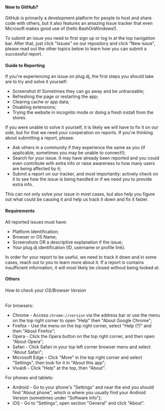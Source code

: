 <a id="new-github-user"></a>
#### New to GitHub?
GitHub is primarily a development platform for people to host and share code with others, but it also features an amazing Issue tracker that even Microsoft makes good use of (hello BashOnWindows!).

To submit an issue you need to first sign up or log in at the top navigation bar. After that, just click "Issues" on our repository and click "New issue", please read out the other topics below to learn how you can submit a successful report.

<a id="reporting"></a>
#### Guide to Reporting
If you're experiencing an issue on plug.dj, the first steps you should take are to try and solve it yourself:

* Screenshot it! Sometimes they can go away and be untraceable;
* Refreshing the page or restarting the app;
* Clearing cache or app data;
* Disabling extensions;
* Trying the website in incognito mode or doing a fresh install from the stores.

If you were unable to solve it yourself, it is likely we will have to fix it on our side, but for that we need your cooperation on reports. If you're thinking about submitting a report, please:

* Ask others in a community if they experience the same as you (if applicable, sometimes you may be unable to connect!);
* Search for your issue. It may have already been reported and you could even contribute with extra info or raise awareness to how many users are being affected by it;
* Submit a report on our tracker, and most importantly: actively check on it to see how the issue is being handled or if we need you to provide extra info.

This can not only solve your issue in most cases, but also help you figure out what could be causing it and help us track it down and fix it faster.

<a id="requirements"></a>
#### Requirements
All reported issues must have:

* Platform Identification;
* Browser or OS Name;
* Screenshots OR a descriptive explanation if the issue;
* Your plug.dj identification (ID, username or profile link).

In order for your report to be useful, we need to track it down and in some cases, reach out to you to learn more about it. If a report is contains insufficient information, it will most likely be closed without being looked at.

#### Others

<a id="versions"></a>
###### How to check your OS/Browser Version

For browsers:

* Chrome - Access `chrome://version` via the address bar or use the menu on the top right corner to open "Help" then "About Google Chrome";
* Firefox - Use the menu on the top right corner, select "Help (?)" and then "About Firefox";
* Opera - Click the Opera button on the top right corner, and then open "About Opera";
* Safari - Click Safari in your top left corner browser menu and select "About Safari";
* Microsoft Edge - Click "More" in the top right corner and select "Settings", then look for it in "About this app";
* Vivaldi - Click "Help" at the top, then "About".

For phones and tablets:

* Android - Go to your phone's "Settings" and near the end you should find "About phone", which is where you usually find your Android Version (sometimes under "Software info");
* iOS - Go to "Settings", open section "General" and click "About".